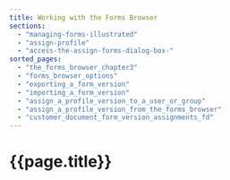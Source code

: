 ```yaml
---
title: Working with the Forms Browser
sections:
  - "managing-forms-illustrated"
  - "assign-profile"
  - "access-the-assign-forms-dialog-box-"
sorted_pages:
  - "the_forms_browser_chapter3"
  - "forms_browser_options"
  - "exporting_a_form_version"
  - "importing_a_form_version"
  - "assign_a_profile_version_to_a_user_or_group"
  - "assign_a_profile_version_from_the_forms_browser"
  - "customer_document_form_version_assignments_fd"
---
```

# {{page.title}}
